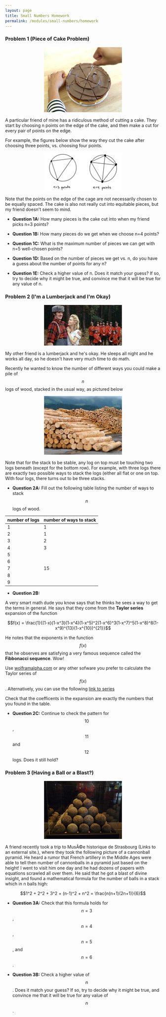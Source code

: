 ```yaml
---
layout: page
title: Small Numbers Homework
permalink: /modules/small-numbers/homework
---
```



### Problem 1 (Piece of Cake Problem)

<p align="center"><img src="fig/cutting-cake.jpg" width="50%"/></p>

A particular friend of mine has a ridiculous method of cutting a cake.  They start by choosing n points on the edge of the cake, and then make a cut for every pair of points on the edge.

For example, the figures below show the way they cut the cake after choosing three points, vs. choosing four points.

<p align="center"><img src="fig/cut-examples.png" width="50%"/></p>

Note that the points on the edge of the cage are not necessarily chosen to be equally spaced.  The cake is also not really cut into equitable pieces, but my friend doesn't seem to mind.

* **Question 1A:**  How many pieces is the cake cut into when my friend picks n=3 points?

* **Question 1B:**  How many pieces do we get when we choose n=4 points?

* **Question 1C:**  What is the maximum number of pieces we can get with n=5 well-chosen points?

* **Question 1D:**  Based on the number of pieces we get vs. n, do you have a guess about the number of points for any n?

* **Question 1E:**  Check a higher value of n.  Does it match your guess? If so, try to decide why it might be true, and convince me that it will be true for any value of n.

### Problem 2 (I'm a Lumberjack and I'm Okay)

<p align="center"><img src="fig/lumberjack.jpeg" width="50%"/></p>

My other friend is a lumberjack and he's okay.  He sleeps all night and he works all day, so he doesn't have very much time to do math.

Recently he wanted to know the number of different ways you could make a pile of $$n$$ logs of wood, stacked in the usual way, as pictured below

<p align="center"><img src="fig/stacked-wood.jpeg" width="50%"/></p>

Note that for the stack to be stable, any log on top must be touching two logs beneath (except for the bottom row).  For example, with three logs there are exactly two possible ways to stack the logs (either all flat or one on top.  With four logs, there turns out to be three stacks.  

* **Question 2A:**  Fill out the following table listing the number of ways to stack $$n$$ logs of wood.

| number of logs | number of ways to stack |
| -------------- | ----------------------- |
|       1        |        1                |
|       2        |        1                |
|       3        |        2                |
|       4        |        3                |
|       5        |                         |
|       6        |                         |
|       7        |       15                |
|       8        |                         |
|       9        |                         |

* **Question 2B:**  

A very smart math dude you know says that he thinks he sees a way to get the terms in general.  He says that they come from the **Taylor series** expansion of the function

$$f(x) = \frac{1}{(1-x)(1-x^3)(1-x^4)(1-x^5)^2(1-x^6)^3(1-x^7)^5(1-x^8)^8(1-x^9)^{13}(1-x^{10})^{21}}$$

He notes that the exponents in the function $$f(x)$$ that he observes are satisfying a very famous sequence called the **Fibbonacci sequence**.  Wow!

Use [wolframalpha.com](http://wolframalpha.com) or any other sofware you prefer to calculate the Taylor series of $$f(x)$$.  Alternatively, you can use the following [link to series](https://www.wolframalpha.com/input/?i=%281-x%29%5E%28-1%29%281-x%5E3%29%5E%28-1%29*%281-x%5E4%29%5E%28-1%29*%281-x%5E5%29%5E%28-2%29*%281-x%5E6%29%5E%28-3%29*%281-x%5E7%29%5E%28-5%29*%281-x%5E8%29%5E%28-8%29*%281-x%5E9%29%5E%28-13%29*%281-x%5E10%29%5E%28-21%29+expansion)

Check that the coefficents in the expansion are exactly the numbers that you found in the table.

* **Question 2C:**
Continue to check the pattern for $$10$$, $$11$$ and $$12$$ logs.  Does it still hold?


### Problem 3 (Having a Ball or a Blast?)

<p align="center"><img src="fig/canonballs.jpg" width="50%"/></p>

A friend recently took a trip to MusÃ©e historique de Strasbourg (Links to an external site.), where they took the following picture of a cannonball pyramid.  He heard a rumor that French artillery in the Middle Ages were able to tell then number of cannonballs in a pyramid just based on the height!  I went to visit him one day and he had dozens of papers with equations scrawled all over them. He said that he got a blast of divine insight, and found a mathematical formula for the number of balls in a stack which in n balls high:

$$1^2 + 2^2 + 3^2 + (n-1)^2 + n^2 = \frac{n(n+1)(2n+1)}{6}$$

* **Question 3A:**  Check that this formula holds for $$n=3$$, $$n=4$$, $$n=5$$, and $$n=6$$.

* **Question 3B:**  Check a higher value of $$n$$.  Does it match your guess? If so, try to decide why it might be true, and convince me that it will be true for any value of $$n$$.


